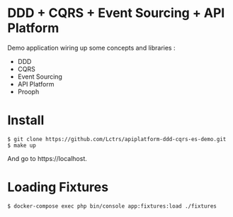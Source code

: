 DDD + CQRS + Event Sourcing + API Platform
==========================================

Demo application wiring up some concepts and libraries :
- DDD
- CQRS
- Event Sourcing
- API Platform
- Prooph

Install
=======

    $ git clone https://github.com/Lctrs/apiplatform-ddd-cqrs-es-demo.git
    $ make up

And go to https://localhost.

Loading Fixtures
================

    $ docker-compose exec php bin/console app:fixtures:load ./fixtures
